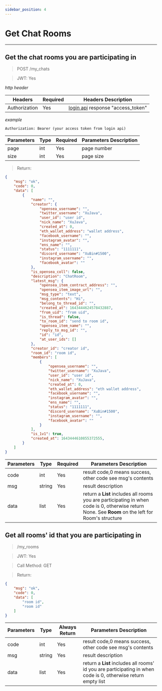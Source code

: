 ```yaml
---
sidebar_position: 4
---
```


# Get Chat Rooms
___
## Get the chat rooms you are participating in
> POST /my_chats

> JWT: Yes

*http header*

| Headers  | Required |  Headers Description|
| ------------- | ------------- |--------|
| Authorization  | Yes  |  [login api](/docs/SwapChat/User/user-login#login-with-metamask-sign) response "access_token" |

*example*

```
Authorization: Bearer (your access token from login api)
```


| Parameters| Type | Required |  Parameters Description|
| ----------|---- | ------------- |--------|
| page |int | Yes  |  page number  |
| size |int | Yes  |  page size  |

> Return:

```json
{
    "msg": "ok",
    "code": 0,
    "data": [
        {
            "name": "",
            "creator": {
                "opensea_username": "",
                "twitter_username": "XuJava",
                "user_id": "user id",
                "nick_name": "XuJava",
                "created_at": 0,
                "eth_wallet_address": "wallet address",
                "facebook_username": "",
                "instagram_avatar": "",
                "ens_name": "",
                "status": "1111111",
                "discord_username": "XuBin#1500",
                "instagram_username": "",
                "facebook_avatar": ""
            },
            "is_opensea_coll": false,
            "description": "ChatRoom",
            "latest_msg": {
                "opensea_item_contract_address": "",
                "opensea_item_image_url": "",
                "msg_type": "text",
                "msg_contents": "Hi",
                "belong_to_thread_id": "",
                "created_at": 1643444624578432887,
                "from_uid": "from uid",
                "is_thread": false,
                "to_room_id": "send to room id",
                "opensea_item_name": "",
                "reply_to_msg_id": "",
                "id": "id",
                "at_user_ids": []
            },
            "creator_id": "creator id",
            "room_id": "room id",
            "members": [
                {
                    "opensea_username": "",
                    "twitter_username": "XuJava",
                    "user_id": "user id",
                    "nick_name": "XuJava",
                    "created_at": 0,
                    "eth_wallet_address": "eth wallet address",
                    "facebook_username": "",
                    "instagram_avatar": "",
                    "ens_name": "",
                    "status": "1111111",
                    "discord_username": "XuBin#1500",
                    "instagram_username": "",
                    "facebook_avatar": ""
                }
            ],
            "is_1v1": true,
            "created_at": 1643444610855372555,
        }
    ]
}
```

| Parameters | Type | Required |  Parameters Description|
| ----------|----- | ------------- |--------|
| code |int | Yes  |  result code,0 means success, other code see msg's contents  |
| msg |string | Yes  | result description   |
| data| list  | Yes  | return a **List** includes all rooms you are participating in when code is 0, otherwise return None. See **Room** on the left for Room's structure |


## Get all rooms' id that you are participating in

> /my_rooms

> JWT: Yes

> Call Method: GET


> Return:

```json
{
    "msg": "ok",
    "code": 0,
    "data": [
        "room id",
        "room id"
    ]
}
```

| Parameters | Type | Always Return |  Parameters Description|
| ----------|---- | ------------- |--------|
| code |int | Yes  |  result code,0 means success, other code see msg's contents  |
| msg |string | Yes  | result description   |
| data |list | Yes  | return a **List** includes all rooms' id you are participating in when code is 0, otherwise return empty list|
